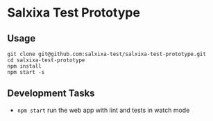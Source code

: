 Salxixa Test Prototype
=====================

## Usage

```
git clone git@github.com:salxixa-test/salxixa-test-prototype.git
cd salxixa-test-prototype
npm install
npm start -s
```

## Development Tasks

- `npm start` run the web app with lint and tests in watch mode
